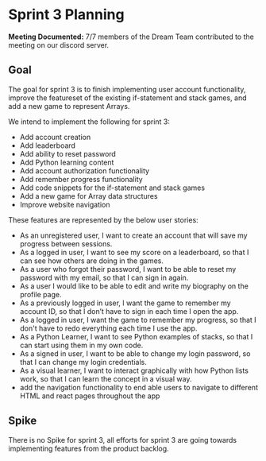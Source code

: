 # Sprint 3 Planning

**Meeting Documented:** 7/7 members of the Dream Team contributed to the meeting on our discord server.

## Goal

The goal for sprint 3 is to finish implementing user account functionality, improve the featureset of the existing if-statement and stack games, and add a new game to represent Arrays.

We intend to implement the following for sprint 3:

* Add account creation
* Add leaderboard
* Add ability to reset password
* Add Python learning content
* Add account authorization functionality
* Add remember progress functionality
* Add code snippets for the if-statement and stack games
* Add a new game for Array data structures
* Improve website navigation

These features are represented by the below user stories:

* As an unregistered user, I want to create an account that will save my progress between sessions.
* As a logged in user, I want to see my score on a leaderboard, so that I can see how others are doing in the games.
* As a user who forgot their password, I want to be able to reset my password with my email, so that I can sign in again.
* As a user I would like to be able to edit and write my biography on the profile page.
* As a previously logged in user, I want the game to remember my account ID, so that I don’t have to sign in each time I open the app.
* As a logged in user, I want the game to remember my progress, so that I don't have to redo everything each time I use the app.
* As a Python Learner, I want to see Python examples of stacks, so that I can start using them in my own code.
* As a signed in user, I want to be able to change my login password, so that I can change my login credentials.
* As a visual learner, I want to interact graphically with how Python lists work, so that I can learn the concept in a visual way.
* add the navigation functionality to end able users to navigate to different HTML and react pages throughout the app

## Spike

There is no Spike for sprint 3, all efforts for sprint 3 are going towards implementing features from the product backlog.
